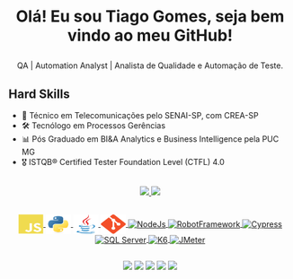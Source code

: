 <h1> <p align="center">Olá! Eu sou Tiago Gomes, seja bem vindo ao meu GitHub!</p></h1>
 
<p align="center"> QA | Automation Analyst | Analista de Qualidade e Automação de Teste.</p>


## Hard Skills
- 📡 Técnico em Telecomunicações pelo SENAI-SP, com CREA-SP
- 🛠️ Tecnólogo em Processos Gerências
- 📊 Pós Graduado em BI&A Analytics e Business Intelligence pela PUC MG
- 🎖️ ISTQB® Certified Tester Foundation Level (CTFL) 4.0

 ##
 
 <div align="center">
  <a href="https://github.com/tgskyline">
  <img height="155em" src="https://github-readme-stats.vercel.app/api?username=tgskyline&show_icons=true&theme=radical&include_all_commits=true&count_private=true"/>
  <img height="155em" src="https://github-readme-stats.vercel.app/api/top-langs/?username=tgskyline&layout=compact&langs_count=7&theme=radical"/>
</div>

<div style="display: inline_block"><br>
  <p align="center"> <img align="center" alt="Js" height="35" width="45" src="https://raw.githubusercontent.com/devicons/devicon/master/icons/javascript/javascript-plain.svg">
  <img align="center" alt="Python" height="35" width="45" src="https://raw.githubusercontent.com/devicons/devicon/master/icons/python/python-original.svg">
  <img align="center" alt="Java" height="35" width="45" src="https://raw.githubusercontent.com/devicons/devicon/master/icons/java/java-original.svg">
  <img align="center" alt="Git" height="35" width="45" src="https://raw.githubusercontent.com/devicons/devicon/master/icons/git/git-original.svg">
  <img align="center" alt="NodeJs" height="65" width="100" src="https://cdn.jsdelivr.net/gh/devicons/devicon@latest/icons/nodejs/nodejs-original-wordmark.svg"" />         
  <img align="center" alt="RobotFramework" height="50" width="100" src="https://blog.nashtechglobal.com/wp-content/uploads/2024/04/RobotFW.jpg" />
  <img align="center" alt="Cypress" height="40" width="100" src="https://cdn.brandfetch.io/idIq_kF0rb/theme/light/logo.svg?c=1dxbfHSJFAPEGdCLU4o5B" />
  <img align="center" alt="SQL Server" height="70" width="80" src="https://cdn.jsdelivr.net/gh/devicons/devicon@latest/icons/microsoftsqlserver/microsoftsqlserver-original-wordmark.svg">
  <img align="center" alt="K6" height="45" width="60" src="https://cdn.jsdelivr.net/gh/devicons/devicon@latest/icons/k6/k6-original.svg" />
  <img align="center" alt="JMeter" height="40" width="100" src="https://i0.wp.com/cdn-images-1.medium.com/max/800/1*KeuQ7uNalz2l4rBOyPAUpg.png?w=1180&ssl=1">
  </p>
  
  
</div>
  
 ##
    
<div> 
  
  <p align="center"> <a href="https://www.linkedin.com/in/tiagogomesdossantos/" target="_blank"><img src="https://img.shields.io/badge/-LinkedIn-%230077B5?style=for-the-badge&logo=linkedin&logoColor=white" target="_blank"></a> 
   <a href="https://www.facebook.com/tiago.gomesdossantos.75" target="_blank"><img src="https://img.shields.io/badge/Facebook-1877F2?style=for-the-badge&logo=facebook&logoColor=white" target="_blank"></a>
   <a href="https://www.instagram.com/tiago.gomes_s/" target="_blank"><img src="https://img.shields.io/badge/-Instagram-%23E4405F?style=for-the-badge&logo=instagram&logoColor=white" target="_blank"></a>
   <a href="tigomes.santos@gmail.com" target="_blank"><img src="https://img.shields.io/badge/Gmail-D14836?style=for-the-badge&logo=gmail&logoColor=white" target="_blank"></a> 
   <a href="https://www.youtube.com/@TgSkyline" target="_blank"><img src="https://img.shields.io/badge/YouTube-FF0000?style=for-the-badge&logo=youtube&logoColor=white" target="_blank"></a> </p>
</div>
  
  
</div>
